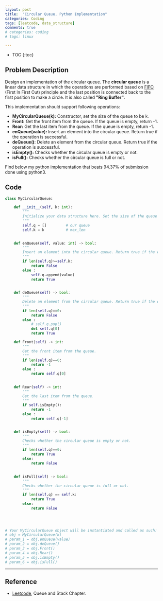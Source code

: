 ```yaml
---
layout: post
title:  "Circular Queue, Python Implementation"
categories: Coding
tags: [leetcode, data_structure]
comments: true
# categories: coding
# tags: linux

---
```


* TOC
{:toc}

## Problem Description
Design an implementation of the circular queue. The **circular queue** is a linear data structure in which the operations are performed based on [FIFO](https://en.wikipedia.org/wiki/FIFO_and_LIFO_accounting) (First In First Out) principle and the last position is connected back to the first position to make a circle. It is also called **"Ring Buffer"**.

This implementation should support following operations:

- **MyCircularQueue(k):** Constructor, set the size of the queue to be k.
- **Front:** Get the front item from the queue. If the queue is empty, return -1.
- **Rear:** Get the last item from the queue. If the queue is empty, return -1.
- **enQueue(value):** Insert an element into the circular queue. Return true if the operation is successful.
- **deQueue():** Delete an element from the circular queue. Return true if the operation is successful.
- **isEmpty():** Checks whether the circular queue is empty or not.
- **isFull():** Checks whether the circular queue is full or not.

Find below my python implementation that beats 94.37% of submission done using python3. 

## Code
```python
class MyCircularQueue:

    def __init__(self, k: int):
        """
        Initialize your data structure here. Set the size of the queue to be k.
        """
        self.q = []         # our queue
        self.k = k          # max_len
        

    def enQueue(self, value: int) -> bool:
        """
        Insert an element into the circular queue. Return true if the operation is successful.
        """
        if len(self.q)>=self.k:
            return False
        else :    
            self.q.append(value)
            return True
        

    def deQueue(self) -> bool:
        """
        Delete an element from the circular queue. Return true if the operation is successful.
        """
        if len(self.q)==0:
            return False
        else :
            # self.q.pop()
            del self.q[0]
            return True    

    def Front(self) -> int:
        """
        Get the front item from the queue.
        """
        if len(self.q)==0:
            return -1
        else :
            return self.q[0]
        

    def Rear(self) -> int:
        """
        Get the last item from the queue.
        """
        if self.isEmpty():
            return -1
        else :
            return self.q[-1]


    def isEmpty(self) -> bool:
        """
        Checks whether the circular queue is empty or not.
        """
        if len(self.q)==0:
            return True
        else:
            return False
        

    def isFull(self) -> bool:
        """
        Checks whether the circular queue is full or not.
        """
        if len(self.q) == self.k:
            return True
        else:
            return False
        
        


# Your MyCircularQueue object will be instantiated and called as such:
# obj = MyCircularQueue(k)
# param_1 = obj.enQueue(value)
# param_2 = obj.deQueue()
# param_3 = obj.Front()
# param_4 = obj.Rear()
# param_5 = obj.isEmpty()
# param_6 = obj.isFull()
```
---

## Reference
- [Leetcode](https://leetcode.com/explore/learn/card/queue-stack/228/first-in-first-out-data-structure/1337/), Queue and Stack Chapter. 


<!--<table style="width:100%">
<col width="20%">
<col width="10">
<col >

</table>-->

<style type="text/css">
td {
    border: 0.5px;
    vertical-align: center;
    text-align: left;
}
</style>